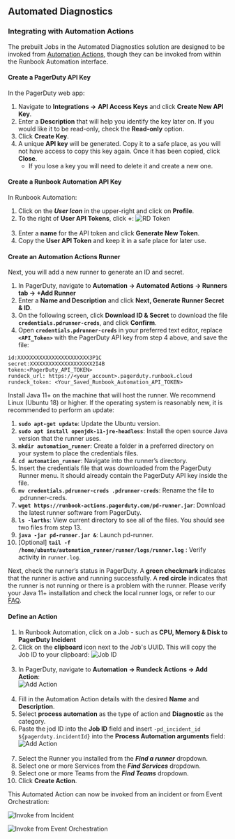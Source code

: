 ## Automated Diagnostics

### Integrating with Automation Actions

The prebuilt Jobs in the Automated Diagnostics solution are designed to be invoked from [Automation Actions](https://www.pagerduty.com/platform/automation/actions/), though they can be invoked from within the Runbook Automation interface.

#### Create a PagerDuty API Key
In the PagerDuty web app:

1. Navigate to **Integrations ->**  **API Access Keys** and click **Create New API Key**. 
2. Enter a **Description** that will help you identify the key later on. If you would like it to be read-only, check the **Read-only** option. 
3. Click **Create Key**. 
4. A unique **API key** will be generated. Copy it to a safe place, as you will not have access to copy this key again. Once it has been copied, click **Close**. 
   * If you lose a key you will need to delete it and create a new one.

#### Create a Runbook Automation API Key
In Runbook Automation:

1. Click on the _**User Icon**_ in the upper-right and click on **Profile**. 
2. To the right of **User API Tokens**, click **+**:
![RD Token](@assets/img/solutions-pd-diag-k8s-rd-token.png)<br><br>
3. Enter a **name** for the API token and click **Generate New Token**. 
4. Copy the **User API Token** and keep it in a safe place for later use.

#### Create an Automation Actions Runner
Next, you will add a new runner to generate an ID and secret.

1. In PagerDuty, navigate to **Automation -> Automated Actions -> Runners tab -> +Add Runner** 
2. Enter a **Name and Description** and click **Next, Generate Runner Secret & ID**. 
3. On the following screen, click **Download ID & Secret** to download the file **`credentials.pdrunner-creds`**, and click **Confirm**. 
4. Open **`credentials.pdrunner-creds`** in your preferred text editor, replace **`<API_Token>`** with the PagerDuty API key from step 4 above, and save the file:
```
id:XXXXXXXXXXXXXXXXXXXXXXX3P1C
secret:XXXXXXXXXXXXXXXXXXXX2I4B
token:<PagerDuty_API_TOKEN>
rundeck_url: https://<your_account>.pagerduty.runbook.cloud
rundeck_token: <Your_Saved_Runbook_Automation_API_TOKEN>
```
Install Java 11+ on the machine that will host the runner. We recommend Linux (Ubuntu 18) or higher. If the operating system is reasonably new, it is recommended to perform an update:
1. **`sudo apt-get update`**: Update the Ubuntu version. 
2. **`sudo apt install openjdk-11-jre-headless`**: Install the open source Java version that the runner uses. 
3. **`mkdir automation_runner`**: Create a folder in a preferred directory on your system to place the credentials files. 
4. **`cd automation_runner`**: Navigate into the runner’s directory. 
5. Insert the credentials file that was downloaded from the PagerDuty Runner menu. It should already contain the PagerDuty API key inside the file. 
6. **`mv credentials.pdrunner-creds .pdrunner-creds`**: Rename the file to .pdrunner-creds. 
7. **`wget https://runbook-actions.pagerduty.com/pd-runner.jar`**: Download the latest runner software from PagerDuty. 
8. **`ls -larths`**: View current directory to see all of the files. You should see two files from step 13. 
9. **`java -jar pd-runner.jar &`**: Launch pd-runner. 
10. [Optional] **`tail -f /home/ubuntu/automation_runner/runner/logs/runner.log`** : Verify activity in `runner.log`.

Next, check the runner’s status in PagerDuty. A **green checkmark** indicates that the runner is active and running successfully. 
A **red circle** indicates that the runner is not running or there is a problem with the runner. Please verify your Java 11+ installation and check the local runner logs, or refer to our [FAQ](https://support.pagerduty.com/docs/automation-actions#faq).

#### Define an Action

1. In Runbook Automation, click on a Job - such as **CPU, Memory & Disk to PagerDuty Incident**
2. Click on the **clipboard** icon next to the Job's UUID. This will copy the Job ID to your clipboard:
![Job ID](@assets/img/solutions-auto-diag-job-id.png)<br><br>
3. In PagerDuty, navigate to **Automation -> Rundeck Actions -> Add Action**:
<br>![Add Action](@assets/img/solutions-pd-diag-k8s-add-action.png)<br><br>
4. Fill in the Automation Action details with the desired **Name** and **Description**. 
5. Select **process automation** as the type of action and **Diagnostic** as the category.
6. Paste the jod ID into the **Job ID** field and insert `-pd_incident_id ${pagerduty.incidentId}` into the **Process Automation arguments** field:
![Add Action](@assets/img/solutions-auto-diag-define-action.png)<br><br>
7. Select the Runner you installed from the **_Find a runner_** dropdown.
8. Select one or more Services from the **_Find Services_** dropdown.
9. Select one or more Teams from the **_Find Teams_** dropdown.
10. Click **Create Action**.

This Automated Action can now be invoked from an incident or from Event Orchestration:

![**Invoke from Incident**](@assets/img/solutions-auto-diag-run-action.png)

![**Invoke from Event Orchestration**](@assets/img/solutions-auto-diag-event-orchestration.png)